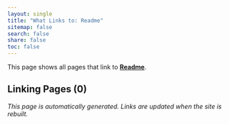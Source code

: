 ```yaml
---
layout: single
title: "What Links to: Readme"
sitemap: false
search: false
share: false
toc: false
---
```


This page shows all pages that link to **[Readme](/vendor/bundle/ruby/3.1.0/gems/jekyll-theme-hacker-0.2.0/README/)**.

## Linking Pages (0)


*This page is automatically generated. Links are updated when the site is rebuilt.*
